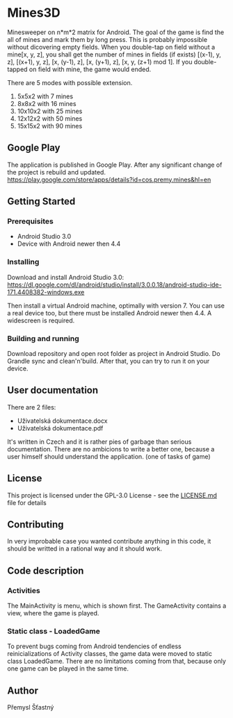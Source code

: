 # Mines3D
Minesweeper on n\*m\*2 matrix for Android. The goal of the game is find the all of mines and mark them by long press. This is probably impossible without dicovering empty fields. When you double-tap on field without a mine[x, y, z], you shall get the number of mines in fields (if exists) [(x-1), y, z], [(x+1), y, z], [x, (y-1), z], [x, (y+1), z], [x, y, (z+1) mod 1]. If you double-tapped on field with mine, the game would ended.

There are 5 modes with possible extension. 
  1) 5x5x2 with 7 mines
  2) 8x8x2 with 16 mines
  3) 10x10x2 with 25 mines
  4) 12x12x2 with 50 mines
  5) 15x15x2 with 90 mines

## Google Play
The application is published in Google Play. After any significant change of the project is rebuild and updated.
https://play.google.com/store/apps/details?id=cos.premy.mines&hl=en

## Getting Started
### Prerequisites
* Android Studio 3.0
* Device with Android newer then 4.4
            
### Installing
Download and install Android Studio 3.0:
https://dl.google.com/dl/android/studio/install/3.0.0.18/android-studio-ide-171.4408382-windows.exe 

Then install a virtual Android machine, optimally with version 7. You can use a real device too, but there must be installed Android newer then 4.4. A widescreen is required.

### Building and running
Download repository and open root folder as project in Android Studio. Do Grandle sync and clean'n'build. After that, you can try to run it on your device.

## User documentation
There are 2 files:
* Uživatelská dokumentace.docx
* Uživatelská dokumentace.pdf

It's written in Czech and it is rather pies of garbage than serious documentation. There are no ambicions to write a better one, because a user himself should understand the application. (one of tasks of game)

## License
This project is licensed under the GPL-3.0 License - see the [LICENSE.md](LICENSE.md) file for details

## Contributing
In very improbable case you wanted contribute anything in this code, it should be writted in a rational way and it should work.

## Code description
### Activities
The MainActivity is menu, which is shown first. The GameActivity contains a view, where the game is played.
### Static class - LoadedGame
To prevent bugs coming from Android tendencies of endless reinicializations of Activity classes, the game data were moved to static class LoadedGame. There are no limitations coming from that, because only one game can be played in the same time.

## Author
Přemysl Šťastný
